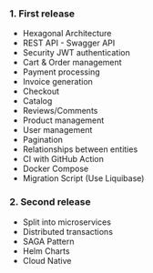 ### 1. First release

- Hexagonal Architecture
- REST API - Swagger API
- Security JWT authentication
- Cart & Order management
- Payment processing
- Invoice generation
- Checkout
- Catalog
- Reviews/Comments
- Product management
- User management
- Pagination
- Relationships between entities
- CI with GitHub Action
- Docker Compose
- Migration Script (Use Liquibase)

### 2. Second release

- Split into microservices
- Distributed transactions
- SAGA Pattern
- Helm Charts
- Cloud Native